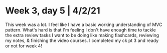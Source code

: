 # Week 3, day 5 | 4/2/21

This week was a lot. I feel like I have a basic working understanding of MVC pattern. What's hard is that I'm feeling I don't have enough time to tackle the extra review tasks I want to be doing like making flashcards, reviewing my notes, & finishing the video courses. I completed my ck pt 3 and ready or not for week 4!